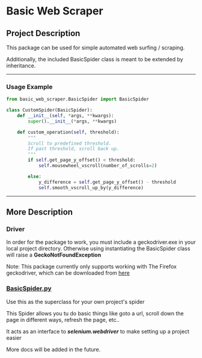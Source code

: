 # Basic Web Scraper

## Project Description
This package can be used for simple automated web surfing / scraping.

Additionally, the included BasicSpider class is meant to be extended by inheritance.

---

### Usage Example
```python
from basic_web_scraper.BasicSpider import BasicSpider

class CustomSpider(BasicSpider):
    def __init__(self, *args, **kwargs):
        super().__init__(*args, **kwargs)

    def custom_operation(self, threshold):
        """
        Scroll to predefined threshold.
        If past threshold, scroll back up.
        """
        if self.get_page_y_offset() < threshold:
            self.mousewheel_vscroll(number_of_scrolls=2)

        else:
            y_difference = self.get_page_y_offset() - threshold
            self.smooth_vscroll_up_by(y_difference)


```

---

## More Description

### Driver
In order for the package to work, you must include a geckodriver.exe in your local project directory. Otherwise using instantiating the BasicSpider class will raise a __GeckoNotFoundException__

Note: This package currently only supports working with The Firefox geckodriver, which can be downloaded from [here](https://github.com/mozilla/geckodriver/releases)

### [__BasicSpider.py__](https://github.com/aziznal/basic-web-scraper/blob/master/BasicSpider.py)

Use this as the superclass for your own project's spider

This Spider allows you tu do basic things like goto a url, scroll down the page in different ways, refresh the page, etc..

It acts as an interface to _**selenium.webdriver**_ to make setting up a project easier

More docs will be added in the future.
